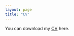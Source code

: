 ```yaml
---
layout: page
title: "CV"
---
```


You can download my [CV](https://hongrongyang.github.io/CV.pdf) here.
